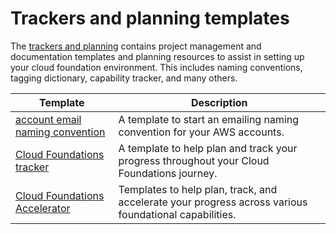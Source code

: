 # Trackers and planning templates

The [trackers and planning](./trackers-and-planning/README.md) contains project management and documentation templates and planning resources to assist in setting up your cloud foundation environment. This includes naming conventions, tagging dictionary, capability tracker, and many others.

| Template | Description |
| -------- | ----------- |
| [account email naming convention](./account-email-naming-convention/) | A template to start an emailing naming convention for your AWS accounts. |
| [Cloud Foundations tracker](./cloud-foundations-tracker/) | A template to help plan and track your progress throughout your Cloud Foundations journey. |
| [Cloud Foundations Accelerator](./cloud-foundations-accelerator/) | Templates to help plan, track, and accelerate your progress across various foundational capabilities. |
